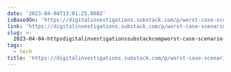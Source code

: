 ```yaml
---
date: '2023-04-04T13:01:25.000Z'
isBasedOn: 'https://digitalinvestigations.substack.com/p/worst-case-scenario-twitters-api'
link: 'https://digitalinvestigations.substack.com/p/worst-case-scenario-twitters-api'
slug: >-
  2023-04-04-httpsdigitalinvestigationssubstackcompworst-case-scenario-twitters-api
tags:
  - tech
title: 'https://digitalinvestigations.substack.com/p/worst-case-scenario-twitters-api'
---
```


